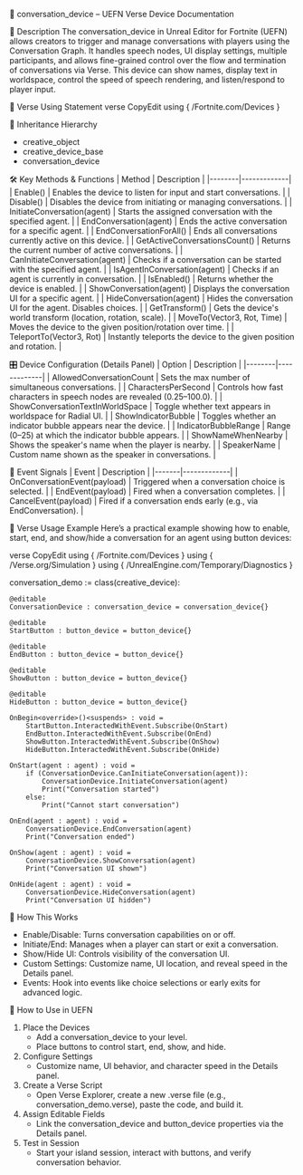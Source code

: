 📘 conversation_device – UEFN Verse Device Documentation

🔹 Description
The conversation_device in Unreal Editor for Fortnite (UEFN) allows creators to trigger and manage conversations with players using the Conversation Graph. It handles speech nodes, UI display settings, multiple participants, and allows fine-grained control over the flow and termination of conversations via Verse. This device can show names, display text in worldspace, control the speed of speech rendering, and listen/respond to player input.

🧱 Verse Using Statement
verse
CopyEdit
using { /Fortnite.com/Devices }

🔗 Inheritance Hierarchy
* creative_object
* creative_device_base
* conversation_device

🛠️ Key Methods & Functions
| Method | Description |
|--------|-------------|
| Enable() | Enables the device to listen for input and start conversations. |
| Disable() | Disables the device from initiating or managing conversations. |
| InitiateConversation(agent) | Starts the assigned conversation with the specified agent. |
| EndConversation(agent) | Ends the active conversation for a specific agent. |
| EndConversationForAll() | Ends all conversations currently active on this device. |
| GetActiveConversationsCount() | Returns the current number of active conversations. |
| CanInitiateConversation(agent) | Checks if a conversation can be started with the specified agent. |
| IsAgentInConversation(agent) | Checks if an agent is currently in conversation. |
| IsEnabled() | Returns whether the device is enabled. |
| ShowConversation(agent) | Displays the conversation UI for a specific agent. |
| HideConversation(agent) | Hides the conversation UI for the agent. Disables choices. |
| GetTransform() | Gets the device's world transform (location, rotation, scale). |
| MoveTo(Vector3, Rot, Time) | Moves the device to the given position/rotation over time. |
| TeleportTo(Vector3, Rot) | Instantly teleports the device to the given position and rotation. |

🎛 Device Configuration (Details Panel)
| Option | Description |
|--------|-------------|
| AllowedConversationCount | Sets the max number of simultaneous conversations. |
| CharactersPerSecond | Controls how fast characters in speech nodes are revealed (0.25–100.0). |
| ShowConversationTextInWorldSpace | Toggle whether text appears in worldspace for Radial UI. |
| ShowIndicatorBubble | Toggles whether an indicator bubble appears near the device. |
| IndicatorBubbleRange | Range (0–25) at which the indicator bubble appears. |
| ShowNameWhenNearby | Shows the speaker's name when the player is nearby. |
| SpeakerName | Custom name shown as the speaker in conversations. |

📡 Event Signals
| Event | Description |
|-------|-------------|
| OnConversationEvent(payload) | Triggered when a conversation choice is selected. |
| EndEvent(payload) | Fired when a conversation completes. |
| CancelEvent(payload) | Fired if a conversation ends early (e.g., via EndConversation). |

🧠 Verse Usage Example
Here’s a practical example showing how to enable, start, end, and show/hide a conversation for an agent using button devices:

verse
CopyEdit
using { /Fortnite.com/Devices }
using { /Verse.org/Simulation }
using { /UnrealEngine.com/Temporary/Diagnostics }

conversation_demo := class(creative_device):

    @editable
    ConversationDevice : conversation_device = conversation_device{}

    @editable
    StartButton : button_device = button_device{}

    @editable
    EndButton : button_device = button_device{}

    @editable
    ShowButton : button_device = button_device{}

    @editable
    HideButton : button_device = button_device{}

    OnBegin<override>()<suspends> : void =
        StartButton.InteractedWithEvent.Subscribe(OnStart)
        EndButton.InteractedWithEvent.Subscribe(OnEnd)
        ShowButton.InteractedWithEvent.Subscribe(OnShow)
        HideButton.InteractedWithEvent.Subscribe(OnHide)

    OnStart(agent : agent) : void =
        if (ConversationDevice.CanInitiateConversation(agent)):
            ConversationDevice.InitiateConversation(agent)
            Print("Conversation started")
        else:
            Print("Cannot start conversation")

    OnEnd(agent : agent) : void =
        ConversationDevice.EndConversation(agent)
        Print("Conversation ended")

    OnShow(agent : agent) : void =
        ConversationDevice.ShowConversation(agent)
        Print("Conversation UI shown")

    OnHide(agent : agent) : void =
        ConversationDevice.HideConversation(agent)
        Print("Conversation UI hidden")

🧹 How This Works
* Enable/Disable: Turns conversation capabilities on or off.
* Initiate/End: Manages when a player can start or exit a conversation.
* Show/Hide UI: Controls visibility of the conversation UI.
* Custom Settings: Customize name, UI location, and reveal speed in the Details panel.
* Events: Hook into events like choice selections or early exits for advanced logic.

🚀 How to Use in UEFN
1. Place the Devices
    * Add a conversation_device to your level.
    * Place buttons to control start, end, show, and hide.
2. Configure Settings
    * Customize name, UI behavior, and character speed in the Details panel.
3. Create a Verse Script
    * Open Verse Explorer, create a new .verse file (e.g., conversation_demo.verse), paste the code, and build it.
4. Assign Editable Fields
    * Link the conversation_device and button_device properties via the Details panel.
5. Test in Session
    * Start your island session, interact with buttons, and verify conversation behavior.

